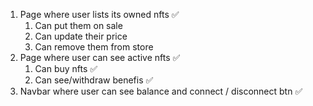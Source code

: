 1. Page where user lists its owned nfts ✅
   1. Can put them on sale
   2. Can update their price
   3. Can remove them from store
2. Page where user can see active nfts ✅
   1. Can buy nfts ✅
   2. Can see/withdraw benefis ✅
3. Navbar where user can see balance and connect / disconnect btn ✅